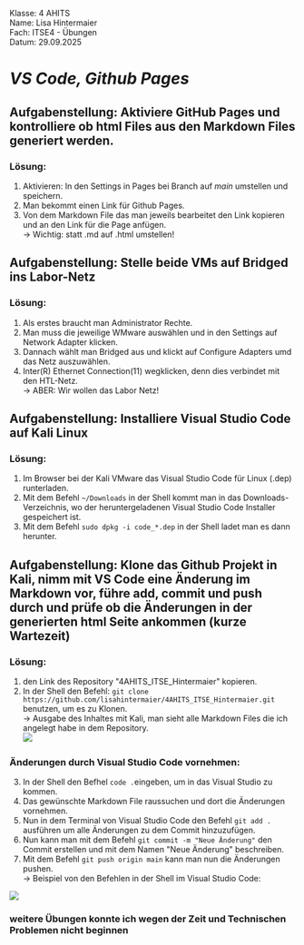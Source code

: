 Klasse: 4 AHITS   
Name: Lisa Hintermaier   
Fach: ITSE4 - Übungen   
Datum: 29.09.2025   

# ***VS Code, Github Pages***

## Aufgabenstellung: Aktiviere GitHub Pages und kontrolliere ob html Files aus den Markdown Files generiert werden.
### Lösung: 
1. Aktivieren: In den Settings in Pages bei Branch auf *main* umstellen und speichern.   
2. Man bekommt einen Link für Github Pages.       
3. Von dem Markdown File das man jeweils bearbeitet den Link kopieren und an den Link für die Page anfügen.       
-> Wichtig: statt .md auf .html umstellen!       

## Aufgabenstellung: Stelle beide VMs auf Bridged ins Labor-Netz
### Lösung: 
1. Als erstes braucht man Administrator Rechte.   
2. Man muss die jeweilige WMware auswählen und in den Settings auf Network Adapter klicken.   
3. Dannach wählt man Bridged aus und klickt auf Configure Adapters umd das Netz auszuwählen.   
4. Inter(R) Ethernet Connection(11) wegklicken, denn dies verbindet mit den HTL-Netz.       
-> ABER: Wir wollen das Labor Netz!      

## Aufgabenstellung: Installiere Visual Studio Code auf Kali Linux
### Lösung: 
1. Im Browser bei der Kali VMware das Visual Studio Code für Linux (.dep) runterladen.   
2. Mit dem Befehl `~/Downloads` in der Shell kommt man in das Downloads-Verzeichnis, wo der heruntergeladenen Visual Studio Code Installer gespeichert ist.       
3. Mit dem Befehl `sudo dpkg -i code_*.dep` in der Shell ladet man es dann herunter.       

## Aufgabenstellung: Klone das Github Projekt in Kali, nimm mit VS Code eine Änderung im Markdown vor, führe add, commit und push durch und prüfe ob die Änderungen in der generierten html Seite ankommen (kurze Wartezeit)
### Lösung: 
1. den Link des Repository "4AHITS_ITSE_Hintermaier" kopieren.
2. In der Shell den Befehl:  `git clone https://github.com/lisahintermaier/4AHITS_ITSE_Hintermaier.git` benutzen, um es zu Klonen.    
-> Ausgabe des Inhaltes mit Kali, man sieht alle Markdown Files die ich angelegt habe in dem Repository.    
![](https://github.com/user-attachments/assets/1957a5a4-257a-4b2f-bf5b-4c009937a423)
### Änderungen durch Visual Studio Code vornehmen:    
3. In der Shell den Befhel `code .`eingeben, um in das Visual Studio zu kommen.   
4. Das gewünschte Markdown File raussuchen und dort die Änderungen vornehmen.
5. Nun in dem Terminal von Visual Studio Code den Befehl `git add .` ausführen um alle Änderungen zu dem Commit hinzuzufügen.
6. Nun kann man mit dem Befehl `git commit -m "Neue Änderung"` den Commit erstellen und mit dem Namen "Neue Änderung" beschreiben.
7. Mit dem Befehl `git push origin main` kann man nun die Änderungen pushen.    
   -> Beispiel von den Befehlen in der Shell im Visual Studio Code:
   
![](https://github.com/user-attachments/assets/adc15df3-8346-4acc-823d-20347a9ef510)


### weitere Übungen konnte ich wegen der Zeit und Technischen Problemen nicht beginnen
